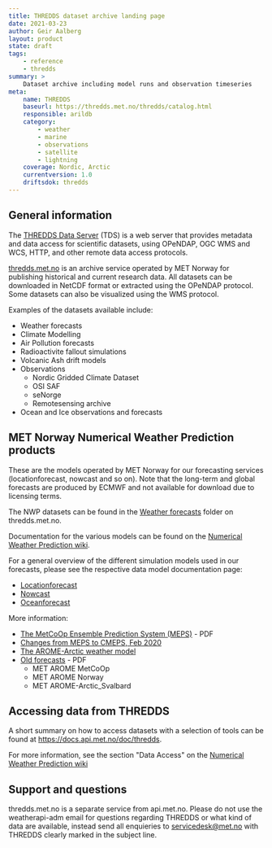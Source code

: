 ```yaml
---
title: THREDDS dataset archive landing page
date: 2021-03-23
author: Geir Aalberg
layout: product
state: draft
tags:
    - reference
    - thredds
summary: >
    Dataset archive including model runs and observation timeseries
meta:
    name: THREDDS
    baseurl: https://thredds.met.no/thredds/catalog.html
    responsible: arildb
    category:
        - weather
        - marine
        - observations
        - satellite
        - lightning
    coverage: Nordic, Arctic
    currentversion: 1.0
    driftsdok: thredds
---
```


## General information

The [THREDDS Data Server](https://www.unidata.ucar.edu/software/tds/current/)
(TDS) is a web server that provides metadata and data access for scientific
datasets, using OPeNDAP, OGC WMS and WCS, HTTP, and other remote data access
protocols.

[thredds.met.no](https://thredds.met.no/thredds/catalog.html) is an archive
service operated by MET Norway for publishing historical and current research
data. All datasets can be downloaded in NetCDF format or extracted using the
OPeNDAP protocol. Some datasets can also be visualized using the WMS protocol.

Examples of the datasets available include:

- Weather forecasts
- Climate Modelling
- Air Pollution forecasts
- Radioactivite fallout simulations
- Volcanic Ash drift models
- Observations
    - Nordic Gridded Climate Dataset
    - OSI SAF
    - seNorge
    - Remotesensing archive
- Ocean and Ice observations and forecasts

## MET Norway Numerical Weather Prediction products

These are the models operated by MET Norway for our forecasting services
(locationforecast, nowcast and so on). Note that the long-term and global
forecasts are produced by ECMWF and not available for download due to licensing
terms.

The NWP datasets can be found in the [Weather forecasts](https://thredds.met.no/thredds/metno.html)
folder on thredds.met.no.

Documentation for the various models can be found on the [Numerical Weather
Prediction wiki](https://github.com/metno/NWPdocs/wiki).

For a general overview of the different simulation models used in our forecasts,
please see the respective data model documentation page:

- [Locationforecast](https://docs.api.met.no/doc/locationforecast/datamodel)
- [Nowcast](https://docs.api.met.no/doc/nowcast/datamodel)
- [Oceanforecast](https://docs.api.met.no/doc/oceanforecast/datamodel)

More information:

- [The MetCoOp Ensemble Prediction System (MEPS)](https://drive.google.com/file/d/0B-SaEtrDE91WWEJoNkJiUm5TNzg/view) - PDF
- [Changes from MEPS to CMEPS, Feb 2020](https://thredds.met.no/thredds/metno.html)
- [The AROME-Arctic weather model](https://www.met.no/en/projects/The-weather-model-AROME-Arctic/data_access)
- [Old forecasts](https://drive.google.com/file/d/0B-SaEtrDE91WWDkzY3dpZlU1V00/view) - PDF
    - MET AROME MetCoOp
    - MET AROME Norway
    - MET AROME-Arctic_Svalbard

## Accessing data from THREDDS

A short summary on how to access datasets with a selection of tools can be found at <https://docs.api.met.no/doc/thredds>.

For more information, see the section "Data Access" on the [Numerical Weather
Prediction wiki](https://github.com/metno/NWPdocs/wiki/Data-access)

## Support and questions

thredds.met.no is a separate service from api.met.no. Please do not use the
weatherapi-adm email for questions regarding THREDDS or what kind of data
are available, instead send all enquieries to <servicedesk@met.no> with THREDDS
clearly marked in the subject line.
